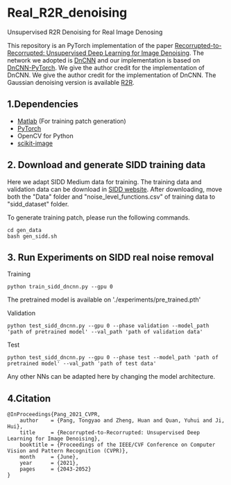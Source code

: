 # Real_R2R_denoising
Unsupervised R2R Denoising for Real Image Denosing

This repository is an PyTorch implementation of the paper [Recorrupted-to-Recorrupted: Unsupervised Deep Learning for Image Denoising](https://openaccess.thecvf.com/content/CVPR2021/html/Pang_Recorrupted-to-Recorrupted_Unsupervised_Deep_Learning_for_Image_Denoising_CVPR_2021_paper.html). The network we adopted is  [DnCNN](https://ieeexplore.ieee.org/document/7839189) and our implementation is based on [DnCNN-PyTorch](https://github.com/SaoYan/DnCNN-PyTorch). We give the author credit for the implementation of DnCNN. We give the author credit for the implementation of DnCNN. The Gaussian denoising version is available [R2R](https://github.com/PangTongyao/Recorrupted-to-Recorrupted-Unsupervised-Deep-Learning-for-Image-Denoising).

## 1.Dependencies

- [Matlab](https://www.mathworks.com/products/matlab.html) (For training patch generation)
- [PyTorch](http://pytorch.org/)
- OpenCV for Python
- [scikit-image](https://scikit-image.org/)


## 2. Download and generate SIDD training data

Here we adapt SIDD Medium data for training. The training data and validation data can be download in [SIDD website](https://www.eecs.yorku.ca/~kamel/sidd/). After downloading, move both the "Data" folder and "noise_level_functions.csv" of training data to "sidd_dataset" folder.

To generate training patch, please run the following commands.  

```
cd gen_data
bash gen_sidd.sh
```

## 3. Run Experiments on SIDD real noise removal 
Training

```
python train_sidd_dncnn.py --gpu 0 
```

The pretrained model is available on './experiments/pre_trained.pth'

Validation

```
python test_sidd_dncnn.py --gpu 0 --phase validation --model_path 'path of pretrained model' --val_path 'path of validation data'
```

Test

```
python test_sidd_dncnn.py --gpu 0 --phase test --model_path 'path of pretrained model' --val_path 'path of test data'
```

Any other NNs can be adapted here by changing the model architecture. 

## 4.Citation

```
@InProceedings{Pang_2021_CVPR,
    author    = {Pang, Tongyao and Zheng, Huan and Quan, Yuhui and Ji, Hui},
    title     = {Recorrupted-to-Recorrupted: Unsupervised Deep Learning for Image Denoising},
    booktitle = {Proceedings of the IEEE/CVF Conference on Computer Vision and Pattern Recognition (CVPR)},
    month     = {June},
    year      = {2021},
    pages     = {2043-2052}
}
```